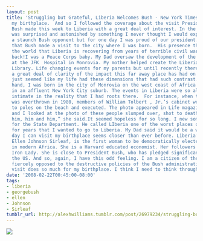 ```yaml
---
layout: post
title: 'Struggling but Grateful, Liberia Welcomes Bush - New York TimesLiberia is
  my birthplace.  And so I followed the coverage about the visit President George
  Bush made this week to Liberia with a great deal of interest. In the process, I
  was surprised and astonished by something I never thought I would experience.I am
  a staunch Bush opponent but for one day I was proud of our president. I was overjoyed
  that Bush made a visit to the city where I was born.  His presence there showed
  the world that Liberia is recovering from years of terrible civil war. Liberia is
  back!I was a Peace Corps baby. My Dad oversaw the development of the emergency room
  at the JFK  Hospital in Monrovia. My mother helped create the Liberian Supreme Court
  Library. Life changing events for my parents but until recently there has not been
  a great deal of clarity of the impact this far away place has had on my life.It
  just seemed like my life had these dimensions that had such contrast. On the one
  hand, I was born in the city of Monrovia on the west coast of Africa but grew up
  in an affluent New York City suburb. The events in Liberia were so alien to me yet
  intimate in the reality that I had roots there.  For instance, when the government
  was overthrown in 1980, members of William Tolbert , Jr.’s cabinet were tied up
  to poles on the beach and executed. The photo appeared in Life magazine. My mother
  and I looked at the photo of these people slumped over, shot to death. “I knew him,
  him, him and him,” she said.It seemed hopeless for so long. I new someone who worked
  for the State Department. He called LIberia one of the worst places on earth.I said
  for years that I wanted to go to Liberia. My Dad said it would be a while.But the
  day I can visit my birthplace seems closer than ever before. Liberia’s new president,
  Ellen Johnson Sirleaf, is the first woman to be democratically elected president
  in modern Africa. She is a Harvard educated economist. Her followers call her the
  Iron Lady. She is close to President Bush, who has pledged significant support from
  the US. And so, again, I have this odd feeling. I am a citizen of the United States,
  fiercely opposed to the destructive policies of the Bush administration. Yet, his
  visit does so much for my birthplace. I think I need to think through this one.  '
date: '2008-02-22T00:45:00-08:00'
tags:
- liberia
- georgebush
- ellen
- Johnson
- Sirleaf
tumblr_url: http://alexhwilliams.tumblr.com/post/26979234/struggling-but-grateful-liberia-welcomes-bush
---
```

<img src="http://25.media.tumblr.com/EXq6qISRE5q1md2cJkIJfjnL_500.jpg"/>
